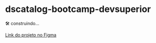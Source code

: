 # dscatalog-bootcamp-devsuperior
:hammer_and_wrench: construindo...

[Link do projeto no Figma](https://www.figma.com/file/1n0aifcfatWv9ozp16XCrq/DSCatalog-Bootcamp?node-id=1%3A2012)
